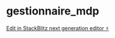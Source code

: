 # gestionnaire_mdp

[Edit in StackBlitz next generation editor ⚡️](https://stackblitz.com/~/github.com/jeudyralphstevens/gestionnaire_mdp)